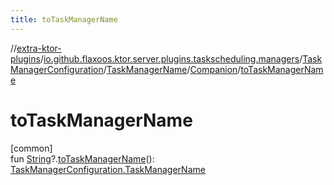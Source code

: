```yaml
---
title: toTaskManagerName
---
```


//[extra-ktor-plugins](../../../../../index.md)/[io.github.flaxoos.ktor.server.plugins.taskscheduling.managers](../../../index.md)/[TaskManagerConfiguration](../../index.md)/[TaskManagerName](../index.md)/[Companion](index.md)/[toTaskManagerName](to-task-manager-name.md)

# toTaskManagerName

[common]\
fun [String](https://kotlinlang.org/api/latest/jvm/stdlib/kotlin/-string/index.md)?.[toTaskManagerName](to-task-manager-name.md)(): [TaskManagerConfiguration.TaskManagerName](../index.md)




